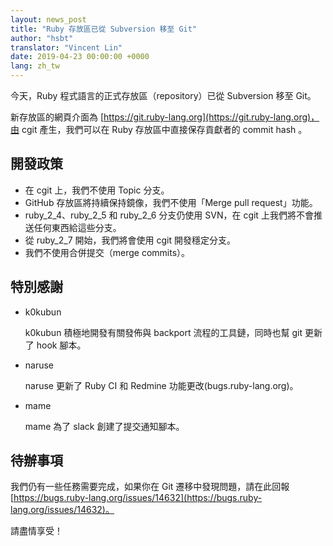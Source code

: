 ```yaml
---
layout: news_post
title: "Ruby 存放區已從 Subversion 移至 Git"
author: "hsbt"
translator: "Vincent Lin"
date: 2019-04-23 00:00:00 +0000
lang: zh_tw
---
```


今天，Ruby 程式語言的正式存放區（repository）已從 Subversion 移至 Git。

新存放區的網頁介面為 [https://git.ruby-lang.org](https://git.ruby-lang.org)，由 cgit 產生，我們可以在 Ruby 存放區中直接保存貢獻者的 commit hash 。

## 開發政策

* 在 cgit 上，我們不使用 Topic 分支。
* GitHub 存放區將持續保持鏡像，我們不使用「Merge pull request」功能。
* ruby_2_4、ruby_2_5 和 ruby_2_6 分支仍使用 SVN，在 cgit 上我們將不會推送任何東西給這些分支。
* 從 ruby_2_7 開始，我們將會使用 cgit 開發穩定分支。
* 我們不使用合併提交（merge commits）。

## 特別感謝

* k0kubun

  k0kubun 積極地開發有關發佈與 backport 流程的工具鏈，同時也幫 git 更新了 hook 腳本。

* naruse

  naruse 更新了 Ruby CI 和 Redmine 功能更改(bugs.ruby-lang.org)。

* mame

  mame 為了 slack 創建了提交通知腳本。

## 待辦事項

我們仍有一些任務需要完成，如果你在 Git 遷移中發現問題，請在此回報 [https://bugs.ruby-lang.org/issues/14632](https://bugs.ruby-lang.org/issues/14632)。

請盡情享受！
